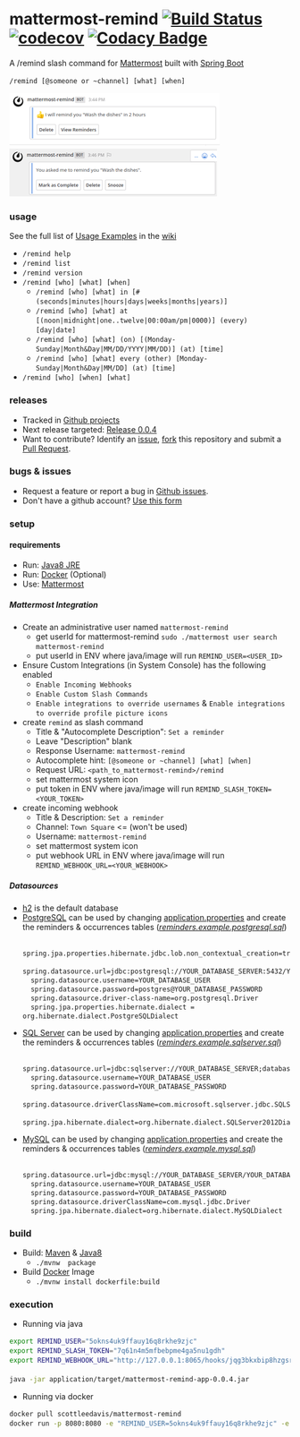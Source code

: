 # mattermost-remind [![Build Status](https://travis-ci.org/scottleedavis/mattermost-remind.svg?branch=master)](https://travis-ci.org/scottleedavis/mattermost-remind) [![codecov](https://codecov.io/gh/scottleedavis/mattermost-remind/branch/master/graph/badge.svg)](https://codecov.io/gh/scottleedavis/mattermost-remind) [![Codacy Badge](https://api.codacy.com/project/badge/Grade/11948b43df244a46b8f453e59998f488)](https://www.codacy.com/app/scottleedavis/mattermost-remind?utm_source=github.com&amp;utm_medium=referral&amp;utm_content=scottleedavis/mattermost-remind&amp;utm_campaign=Badge_Grade)

A /remind slash command for [Mattermost](https://mattermost.com/) built with [Spring Boot](https://spring.io/projects/spring-boot)

`/remind [@someone or ~channel] [what] [when]`

![set_reminder](set_reminder.png)
![reminded](reminded.png)

### usage

See the full list of [Usage Examples](https://github.com/scottleedavis/mattermost-remind/wiki/Usage) in the [wiki](https://github.com/scottleedavis/mattermost-remind/wiki) 
* `/remind help`
* `/remind list`
* `/remind version`
* `/remind [who] [what] [when]`
  * `/remind [who] [what] in [# (seconds|minutes|hours|days|weeks|months|years)]`
  * `/remind [who] [what] at [(noon|midnight|one..twelve|00:00am/pm|0000)] (every) [day|date]`
  * `/remind [who] [what] (on) [(Monday-Sunday|Month&Day|MM/DD/YYYY|MM/DD)] (at) [time]`
  * `/remind [who] [what] every (other) [Monday-Sunday|Month&Day|MM/DD] (at) [time]`
* `/remind [who] [when] [what]`

### releases

* Tracked in [Github projects](https://github.com/scottleedavis/mattermost-remind/projects)
* Next release targeted: [Release 0.0.4](https://github.com/scottleedavis/mattermost-remind/projects/3)
* Want to contribute?  Identify an [issue](https://github.com/scottleedavis/mattermost-remind/issues), [fork](https://help.github.com/articles/fork-a-repo/) this repository and submit a [Pull Request](https://github.com/scottleedavis/mattermost-remind/pulls).

### bugs & issues

* Request a feature or report a bug in [Github issues](https://github.com/scottleedavis/mattermost-remind/issues).
* Don't have a github account?  [Use this form](https://gitreports.com/issue/scottleedavis/mattermost-remind/)

### setup 

#### requirements
* Run: [Java8 JRE](http://openjdk.java.net/install/)
* Run: [Docker](https://www.docker.com/) (Optional)
* Use: [Mattermost](https://mattermost.com/) 

##### Mattermost Integration

* Create an administrative user named `mattermost-remind`
  * get userId for mattermost-remind `sudo ./mattermost user search mattermost-remind`
  * put userId in ENV where java/image will run `REMIND_USER=<USER_ID>`
* Ensure Custom Integrations (in System Console) has the following enabled
  * `Enable Incoming Webhooks`
  * `Enable Custom Slash Commands`
  * `Enable integrations to override usernames` & `Enable integrations to override profile picture icons`
* create `remind` as slash command
  * Title & "Autocomplete Description": `Set a reminder`
  * Leave "Description" blank
  * Response Username: `mattermost-remind`
  * Autocomplete hint: `[@someone or ~channel] [what] [when]`
  * Request URL: `<path_to_mattermost-remind>/remind`
  * set mattermost system icon
  * put token in ENV where java/image will run `REMIND_SLASH_TOKEN=<YOUR_TOKEN>`
* create incoming webhook
  * Title & Description: `Set a reminder`
  * Channel: `Town Square`  <= (won't be used)
  * Username: `mattermost-remind`
  * set mattermost system icon
  * put webhook URL in ENV where java/image will run `REMIND_WEBHOOK_URL=<YOUR_WEBHOOK>`

##### Datasources
* [h2](http://www.h2database.com/html/main.html) is the default database
* [PostgreSQL](https://www.postgresql.org/) can be used by changing [application.properties](application/src/main/resources/application.properties) and create the reminders & occurrences tables (_[reminders.example.postgresql.sql](scripts/reminders.example.postgresql.sql)_)
  ```$xslt
    spring.jpa.properties.hibernate.jdbc.lob.non_contextual_creation=true
    spring.datasource.url=jdbc:postgresql://YOUR_DATABASE_SERVER:5432/YOUR_DATABASE_NAME 
    spring.datasource.username=YOUR_DATABASE_USER 
    spring.datasource.password=postgres@YOUR_DATABASE_PASSWORD  
    spring.datasource.driver-class-name=org.postgresql.Driver
    spring.jpa.properties.hibernate.dialect = org.hibernate.dialect.PostgreSQLDialect
  ```
* [SQL Server](https://www.microsoft.com/en-us/sql-server/default.aspx) can be used by changing [application.properties](application/src/main/resources/application.properties) and create the reminders & occurrences tables  (_[reminders.example.sqlserver.sql](scripts/reminders.example.sqlserver.sql)_)
  ```$xslt
    spring.datasource.url=jdbc:sqlserver://YOUR_DATABASE_SERVER;databaseName=YOUR_DATABASE_NAME
    spring.datasource.username=YOUR_DATABASE_USER
    spring.datasource.password=YOUR_DATABASE_PASSWORD
    spring.datasource.driverClassName=com.microsoft.sqlserver.jdbc.SQLServerDriver
    spring.jpa.hibernate.dialect=org.hibernate.dialect.SQLServer2012Dialect
  ```
* [MySQL](https://www.mysql.com/) can be used by changing [application.properties](application/src/main/resources/application.properties) and create the reminders & occurrences tables  (_[reminders.example.mysql.sql](scripts/reminders.example.mysql.sql)_)
  ```$xslt
    spring.datasource.url=jdbc:mysql://YOUR_DATABASE_SERVER/YOUR_DATABASE_NAME
    spring.datasource.username=YOUR_DATABASE_USER
    spring.datasource.password=YOUR_DATABASE_PASSWORD
    spring.datasource.driverClassName=com.mysql.jdbc.Driver
    spring.jpa.hibernate.dialect=org.hibernate.dialect.MySQLDialect
  ```  
  
### build
* Build: [Maven](https://maven.apache.org/download.cgi) & [Java8](http://openjdk.java.net/install/)
  * `./mvnw  package`
* Build [Docker](https://www.docker.com/) Image 
  * `./mvnw install dockerfile:build`

### execution

* Running via java
```bash
export REMIND_USER="5okns4uk9ffauy16q8rkhe9zjc"
export REMIND_SLASH_TOKEN="7q61n4m5mfbebpme4ga5nu1gdh"
export REMIND_WEBHOOK_URL="http://127.0.0.1:8065/hooks/jqg3bkxbip8hzgsrsnzep5jqyc"

java -jar application/target/mattermost-remind-app-0.0.4.jar
```

* Running via docker 
```bash
docker pull scottleedavis/mattermost-remind
docker run -p 8080:8080 -e "REMIND_USER=5okns4uk9ffauy16q8rkhe9zjc" -e "REMIND_SLASH_TOKEN=7q61n4m5mfbebpme4ga5nu1gdh" -e "REMIND_WEBHOOK_URL=http://127.0.0.1:8065/hooks/jqg3bkxbip8hzgsrsnzep5jqyc" scottleedavis/mattermost-remind:latest
```

